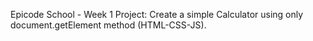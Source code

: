 Epicode School - Week 1 Project: Create a simple Calculator using only document.getElement method (HTML-CSS-JS).
